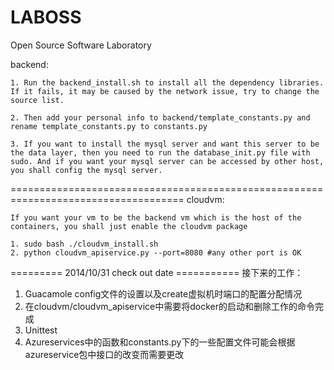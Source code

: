 LABOSS
======

Open Source Software Laboratory

backend:

	1. Run the backend_install.sh to install all the dependency libraries. If it fails, it may be caused by the network issue, try to change the source list.
	
	2. Then add your personal info to backend/template_constants.py and rename template_constants.py to constants.py
	
	3. If you want to install the mysql server and want this server to be the data layer, then you need to run the database_init.py file with sudo. And if you want your mysql server can be accessed by other host, you shall config the mysql server.

====================================================================================
cloudvm:
	
	If you want your vm to be the backend vm which is the host of the containers, you shall just enable the cloudvm package
	
	1. sudo bash ./cloudvm_install.sh
	2. python cloudvm_apiservice.py --port=8080 #any other port is OK
	
========= 2014/10/31 check out date ===========
接下来的工作：
1.	Guacamole config文件的设置以及create虚拟机时端口的配置分配情况
2.	在cloudvm/cloudvm_apiservice中需要将docker的启动和删除工作的命令完成
3.	Unittest
4.	Azureservices中的函数和constants.py下的一些配置文件可能会根据azureservice包中接口的改变而需要更改
	
